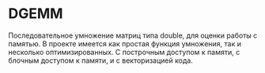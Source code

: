 # DGEMM
Последовательное умножение матриц типа double, для оценки работы с памятью. В проекте имеется как простая функция умножения, так и несколько оптимизированных. С построчным доступом к памяти, с блочным доступом к памяти, и с векторизацией кода.
